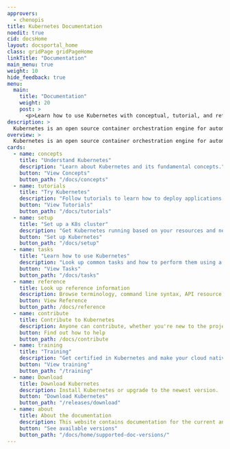 ```yaml
---
approvers:
  - chenopis
title: Kubernetes Documentation
noedit: true
cid: docsHome
layout: docsportal_home
class: gridPage gridPageHome
linkTitle: "Documentation"
main_menu: true
weight: 10
hide_feedback: true
menu:
  main:
    title: "Documentation"
    weight: 20
    post: >
      <p>Learn how to use Kubernetes with conceptual, tutorial, and reference documentation. You can even <a href="/editdocs/" data-auto-burger-exclude data-proofer-ignore>help contribute to the docs</a>!</p>
description: >
  Kubernetes is an open source container orchestration engine for automating deployment, scaling, and management of containerized applications. The open source project is hosted by the Cloud Native Computing Foundation.
overview: >
  Kubernetes is an open source container orchestration engine for automating deployment, scaling, and management of containerized applications. The open source project is hosted by the Cloud Native Computing Foundation (<a href="https://www.cncf.io/about">CNCF</a>).
cards:
  - name: concepts
    title: "Understand Kubernetes"
    description: "Learn about Kubernetes and its fundamental concepts."
    button: "View Concepts"
    button_path: "/docs/concepts"
  - name: tutorials
    title: "Try Kubernetes"
    description: "Follow tutorials to learn how to deploy applications in Kubernetes."
    button: "View Tutorials"
    button_path: "/docs/tutorials"
  - name: setup
    title: "Set up a K8s cluster"
    description: "Get Kubernetes running based on your resources and needs."
    button: "Set up Kubernetes"
    button_path: "/docs/setup"
  - name: tasks
    title: "Learn how to use Kubernetes"
    description: "Look up common tasks and how to perform them using a short sequence of steps."
    button: "View Tasks"
    button_path: "/docs/tasks"
  - name: reference
    title: Look up reference information
    description: Browse terminology, command line syntax, API resource types, and setup tool documentation.
    button: View Reference
    button_path: /docs/reference
  - name: contribute
    title: Contribute to Kubernetes
    description: Anyone can contribute, whether you're new to the project or you've been around a long time.
    button: Find out how to help
    button_path: /docs/contribute
  - name: training
    title: "Training"
    description: "Get certified in Kubernetes and make your cloud native projects successful!"
    button: "View training"
    button_path: "/training"
  - name: Download
    title: Download Kubernetes
    description: Install Kubernetes or upgrade to the newest version.
    button: "Download Kubernetes"
    button_path: "/releases/download"
  - name: about
    title: About the documentation
    description: This website contains documentation for the current and previous 4 versions of Kubernetes.
    button: "See available versions"
    button_path: "/docs/home/supported-doc-versions/"
---
```

